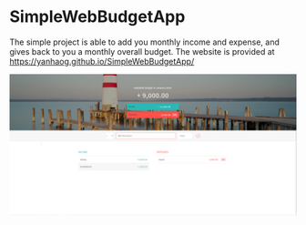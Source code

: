 # SimpleWebBudgetApp

The simple project is able to add you monthly income and expense, and gives back to you a monthly overall budget. The website is provided at https://yanhaog.github.io/SimpleWebBudgetApp/

![ScreenShot](screenshot.PNG)
